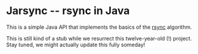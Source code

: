 # Jarsync -- rsync in Java

This is a simple Java API that implements the basics of the [rsync](http://rsync.samba.org) algorithm.

This is still kind of a stub while we resurrect this twelve-year-old (!) project. Stay tuned, we might actually
update this fully someday!